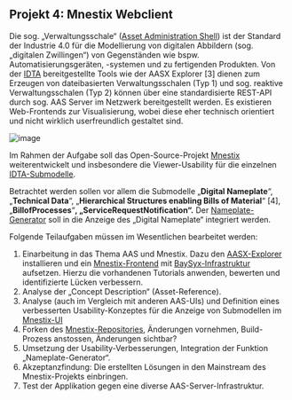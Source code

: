 ## Projekt 4: **Mnestix Webclient**

Die sog. „Verwaltungsschale“ ([Asset Administration Shell](https://www.plattform-i40.de/IP/Redaktion/DE/Downloads/Publikation/Details_of_the_Asset_Administration_Shell_Part1_V3.html)) ist der Standard der Industrie 4.0 für die Modellierung von digitalen Abbildern (sog. „digitalen Zwillingen“) von Gegenständen wie bspw. Automatisierungsgeräten, -systemen und zu fertigenden Produkten. Von der [IDTA](https://industrialdigitaltwin.org/content-hub/downloads) bereitgestellte Tools wie der AASX Explorer \[3\] dienen zum Erzeugen von dateibasierten Verwaltungsschalen (Typ 1) und sog. reaktive Verwaltungsschalen (Typ 2) können über eine standardisierte REST-API durch sog. AAS Server im Netzwerk bereitgestellt werden. Es existieren Web-Frontends zur Visualisierung, wobei diese eher technisch orientiert und nicht wirklich userfreundlich gestaltet sind.

![image](https://github.com/user-attachments/assets/99e5aab6-019f-4977-8b44-f53fdb0b71e5)

Im Rahmen der Aufgabe soll das Open-Source-Projekt [Mnestix](https://github.com/mnestix/mnestix-browser) weiterentwickelt und insbesondere die Viewer-Usability für die einzelnen [IDTA-Submodelle](https://industrialdigitaltwin.org/en/content-hub/downloads).

Betrachtet werden sollen vor allem die Submodelle „**Digital Nameplate**“, „**Technical Data**“, „**Hierarchical Structures enabling Bills of Material**“ \[4\], „**BillofProcesses**“**, „ServiceRequestNotification“.** Der [Nameplate-Generator](https://github.com/TTRSF/TINF22F-Nameplate-Generator) soll in die Anzeige des „Digital Nameplate“ integriert werden.

Folgende Teilaufgaben müssen im Wesentlichen bearbeitet werden:

1. Einarbeitung in das Thema AAS und Mnestix. Dazu den [AASX-Explorer](https://github.com/eclipse-aaspe/package-explorer/releases) installieren und ein [Mnestix-Frontend](https://github.com/mnestix/mnestix-browser) mit [BaySyx-Infrastruktur](https://basyx.org/get-started/introduction) aufsetzen. Hierzu die vorhandenen Tutorials anwenden, bewerten und identifizierte Lücken verbessern.
2. Analyse der „Concept Description“ (Asset-Reference).
3. Analyse (auch im Vergleich mit anderen AAS-UIs) und Definition eines verbesserten Usability-Konzeptes für die Anzeige von Submodellen im [Mnestix-UI](https://wiki.basyx.org/en/latest/content/user_documentation/basyx_components/web_ui/index.html)
4. Forken des [Mnestix-Repositories](https://github.com/mnestix/mnestix-browser), Änderungen vornehmen, Build-Prozess anstossen, Änderungen sichtbar?
5. Umsetzung der Usability-Verbesserungen, Integration der Funktion „Nameplate-Generator“.
6. Akzeptanzfindung: Die erstellten Lösungen in den Mainstream des Mnestix-Projekts einbringen.
7. Test der Applikation gegen eine diverse AAS-Server-Infrastruktur.
